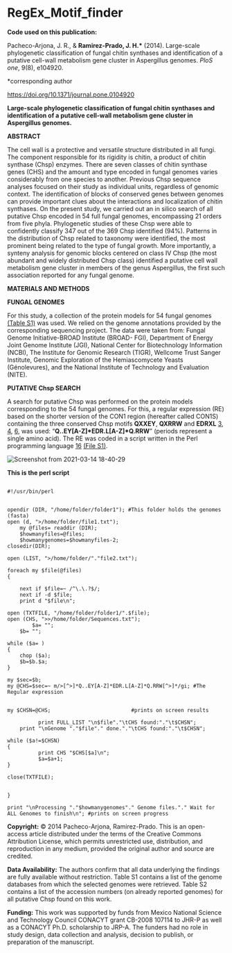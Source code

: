 # RegEx_Motif_finder

**Code used on this publication:**

Pacheco-Arjona, J. R., & **Ramirez-Prado, J. H.\*** (2014). Large-scale phylogenetic classification of fungal chitin synthases and identification of a putative cell-wall metabolism gene cluster in Aspergillus genomes. _PloS one_, 9(8), e104920.

\*corresponding author

https://doi.org/10.1371/journal.pone.0104920

**Large-scale phylogenetic classification of fungal chitin synthases and identification of a putative cell-wall metabolism gene cluster in Aspergillus genomes.**

**ABSTRACT**

The cell wall is a protective and versatile structure distributed in all fungi. The component responsible for its rigidity is chitin, a product of chitin synthase (Chsp) enzymes. There are seven classes of chitin synthase genes (CHS) and the amount and type encoded in fungal genomes varies considerably from one species to another. Previous Chsp sequence analyses focused on their study as individual units, regardless of genomic context. The identification of blocks of conserved genes between genomes can provide important clues about the interactions and localization of chitin synthases. On the present study, we carried out an in silico search of all putative Chsp encoded in 54 full fungal genomes, encompassing 21 orders from five phyla. Phylogenetic studies of these Chsp were able to confidently classify 347 out of the 369 Chsp identified (94%). Patterns in the distribution of Chsp related to taxonomy were identified, the most prominent being related to the type of fungal growth. More importantly, a synteny analysis for genomic blocks centered on class IV Chsp (the most abundant and widely distributed Chsp class) identified a putative cell wall metabolism gene cluster in members of the genus Aspergillus, the first such association reported for any fungal genome.

**MATERIALS AND METHODS**

**FUNGAL GENOMES**

For this study, a collection of the protein models for 54 fungal genomes [(Table S1)](https://doi.org/10.1371/journal.pone.0104920.s012) was used. We relied on the genome annotations provided by the corresponding sequencing project. The data were taken from: Fungal Genome Initiative-BROAD Institute (BROAD- FGI), Department of Energy Joint Genome Institute (JGI), National Center for Biotechnology Information (NCBI), The Institute for Genomic Research (TIGR), Wellcome Trust Sanger Institute, Genomic Exploration of the Hemiascomycete Yeasts (Génolevures), and the National Institute of Technology and Evaluation (NITE).

**PUTATIVE Chsp SEARCH**

A search for putative Chsp was performed on the protein models corresponding to the 54 fungal genomes. For this, a regular expression (RE) based on the shorter version of the CON1 region (hereafter called CON1S) containing the three conserved Chsp motifs **QXXEY**, **QXRRW** and **EDRXL** [3](https://academic.oup.com/femsyr/article/1/4/247/519059?login=true), [4](https://febs.onlinelibrary.wiley.com/doi/full/10.1111/j.1432-1033.2004.04135.x), [6](https://www.sciencedirect.com/science/article/abs/pii/S1087184506001101), was used: “**Q‥EY[A-Z]\*EDR.L[A-Z]\*Q.RRW**” (periods represent a single amino acid). The RE was coded in a script written in the Perl programming language [16](https://www.perl.org/) [(File S1)](https://doi.org/10.1371/journal.pone.0104920.s022).

![Screenshot from 2021-03-14 18-40-29](https://user-images.githubusercontent.com/79963269/111090306-ebed0d80-84f4-11eb-8765-82b32bec362f.png)



**This is the perl script**

<pre><code>
#!/usr/bin/perl


opendir (DIR, "/home/folder/folder1"); #This folder holds the genomes (fasta)
open (d, ">/home/folder/file1.txt");
	my @files= readdir (DIR);
	$howmanyfiles=@files;
	$howmanygenomes=$howmanyfiles-2;
closedir(DIR);

open (LIST, ">/home/folder/"."file2.txt");

foreach my $file(@files)
{

	next if $file=~ /^\.\.?$/;
	next if -d $file;
	print d "$file\n";

open (TXTFILE, "/home/folder/folder1/".$file);
open (CHS, ">>/home/folder/Sequences.txt"); 
      	$a= "";
	$b= "";

while ($a= <TXTFILE>)                  
{ 
	chop ($a);
	$b=$b.$a;
}                                

my $sec=$b;
my @CHS=$sec=~ m/>[^>]*Q..EY[A-Z]*EDR.L[A-Z]*Q.RRW[^>]*/gi; #The Regular expression


my $CHSN=@CHS;							#prints on screen results
	   			
          print FULL_LIST "\n$file"."\tCHS found:"."\t$CHSN"; 
	print "\nGenome "."$file"." done."."\tCHS found:"."\t$CHSN"; 
                             
while ($a!=$CHSN)
{
          print CHS "$CHS[$a]\n";      
          $a=$a+1;
} 				

close(TXTFILE);

 
}

print "\nProcessing "."$howmanygenomes"." Genome files."." Wait for ALL Genomes to finish\n"; #prints on screen progress
</code></pre>


**Copyright:** © 2014 Pacheco-Arjona, Ramirez-Prado. This is an open-access article distributed under the terms of the Creative Commons Attribution License, which permits unrestricted use, distribution, and reproduction in any medium, provided the original author and source are credited.

**Data Availability:** The authors confirm that all data underlying the findings are fully available without restriction. Table S1 contains a list of the genome databases from which the selected genomes were retrieved. Table S2 contains a list of the accession numbers (on already reported genomes) for all putative Chsp found on this work.

**Funding:** This work was supported by funds from Mexico National Science and Technology Council CONACYT grant CB-2008 107114 to JHR-P as well as a CONACYT Ph.D. scholarship to JRP-A. The funders had no role in study design, data collection and analysis, decision to publish, or preparation of the manuscript.
